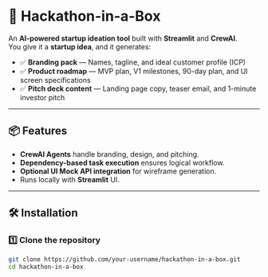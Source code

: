 # 🚀 Hackathon-in-a-Box

An **AI-powered startup ideation tool** built with **Streamlit** and **CrewAI**.  
You give it a **startup idea**, and it generates:

- ✅ **Branding pack** — Names, tagline, and ideal customer profile (ICP)
- ✅ **Product roadmap** — MVP plan, V1 milestones, 90-day plan, and UI screen specifications
- ✅ **Pitch deck content** — Landing page copy, teaser email, and 1-minute investor pitch

---

## 📦 Features
- **CrewAI Agents** handle branding, design, and pitching.
- **Dependency-based task execution** ensures logical workflow.
- **Optional UI Mock API integration** for wireframe generation.
- Runs locally with **Streamlit** UI.

---

## 🛠 Installation

### 1️⃣ Clone the repository
```bash
git clone https://github.com/your-username/hackathon-in-a-box.git
cd hackathon-in-a-box
